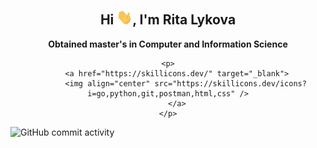 <div align="center">
    <h2>Hi <img src="https://raw.githubusercontent.com/ABSphreak/ABSphreak/master/gifs/Hi.gif" width="25px">, I'm Rita Lykova</h2>
    <p><b>Obtained master's in Computer and Information Science</b></p>

<!--     <p><img src="https://img.shields.io/badge/python_developer-new-green?style=for-the-badge&logo=python&logoColor=white"/></p>
    <br/>-->
    <p>
        <a href="https://skillicons.dev/" target="_blank">
            <img align="center" src="https://skillicons.dev/icons?i=go,python,git,postman,html,css" />
        </a>
    </p>
</div>

![GitHub commit activity](https://img.shields.io/github/commit-activity/:interval/:user/:repo)

